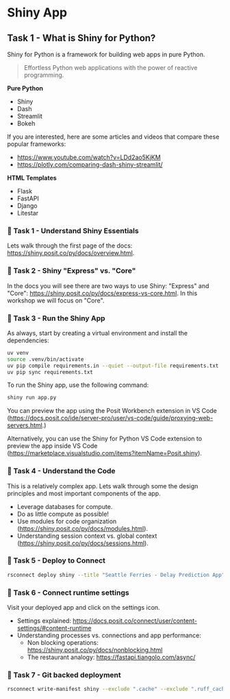 # Shiny App

## Task 1 - What is Shiny for Python?

Shiny for Python is a framework for building web apps in pure Python.

> Effortless Python web applications with the power of reactive programming.

**Pure Python**

- Shiny
- Dash
- Streamlit
- Bokeh

If you are interested, here are some articles and videos that compare these popular frameworks:

- <https://www.youtube.com/watch?v=LDd2ao5KjKM>
- <https://plotly.com/comparing-dash-shiny-streamlit/>

**HTML Templates**

- Flask
- FastAPI
- Django
- Litestar

### 🔄 Task 1 - Understand Shiny Essentials

Lets walk through the first page of the docs: <https://shiny.posit.co/py/docs/overview.html>.

### 🔄 Task 2 - Shiny "Express" vs. "Core"

In the docs you will see there are two ways to use Shiny: "Express" and "Core": <https://shiny.posit.co/py/docs/express-vs-core.html>. In this workshop we will focus on "Core".

### 🔄 Task 3 - Run the Shiny App

As always, start by creating a virtual environment and install the dependencies:

```bash
uv venv
source .venv/bin/activate
uv pip compile requirements.in --quiet --output-file requirements.txt
uv pip sync requirements.txt
```

To run the Shiny app, use the following command:

```bash
shiny run app.py
```

You can preview the app using the Posit Workbench extension in VS Code (<https://docs.posit.co/ide/server-pro/user/vs-code/guide/proxying-web-servers.html>.)

Alternatively, you can use the Shiny for Python VS Code extension to preview the app inside VS Code (<https://marketplace.visualstudio.com/items?itemName=Posit.shiny>).

### 🔄 Task 4 - Understand the Code

This is a relatively complex app. Lets walk through some the design principles and most important components of the app.

- Leverage databases for compute.
- Do as little compute as possible!
- Use modules for code organization (<https://shiny.posit.co/py/docs/modules.html>).
- Understanding session context vs. global context (<https://shiny.posit.co/py/docs/sessions.html>).

### 🔄 Task 5 - Deploy to Connect

```bash
rsconnect deploy shiny --title "Seattle Ferries - Delay Prediction App" --exclude ".cache" --exclude ".ruff_cache" --exclude ".posit" .
```

### 🔄 Task 6 - Connect runtime settings

Visit your deployed app and click on the settings icon.

- Settings explained: <https://docs.posit.co/connect/user/content-settings/#content-runtime>
- Understanding processes vs. connections and app performance:
  - Non blocking operations: <https://shiny.posit.co/py/docs/nonblocking.html>
  - The restaurant analogy: <https://fastapi.tiangolo.com/async/>

### 🔄 Task 7 - Git backed deployment

```bash
rsconnect write-manifest shiny --exclude ".cache" --exclude ".ruff_cache" --exclude ".posit" --exclude "**/*.pyc" --exclude ".env" --overwrite .
```
